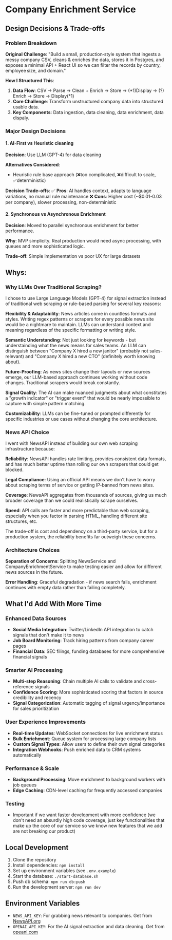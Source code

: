 # Company Enrichment Service

## Design Decisions & Trade-offs

### Problem Breakdown

**Original Challenge**: "Build a small, production‑style system that ingests a messy company CSV, cleans & enriches the data, stores it in Postgres, and exposes a minimal API + React UI so we can filter the records by country, employee size, and domain."

**How I Structured This**:

1. **Data Flow**: CSV -> Parse -> Clean + Enrich -> Store -> (*1)Display -> (?) Enrich -> Store -> Display(*1)
2. **Core Challenge**: Transform unstructured company data into structured usable data.
3. **Key Components**: Data ingestion, data cleaning, data enrichment, data dispaly.

### Major Design Decisions

#### 1. AI-First vs Heuristic cleaning

**Decision**: Use LLM (GPT-4) for data cleaning

**Alternatives Considered**:

- Heuristic rule base approach (❌too complicated, ❌difficult to scale, ✅deterministic)

**Decision Trade-offs**:
✅ **Pros**: AI handles context, adapts to language variations, no manual rule maintenance
❌ **Cons**: Higher cost (~$0.01-0.03 per company), slower processing, non-deterministic

#### 2. Synchronous vs Asynchronous Enrichment

**Decision**: Moved to parallel synchronous enrichment for better performance.

**Why**: MVP simplicity. Real production would need async processing, with queues and more sophisticated logic.

**Trade-off**: Simple implementation vs poor UX for large datasets

## Whys:

### Why LLMs Over Traditional Scraping?

I chose to use Large Language Models (GPT-4) for signal extraction instead of traditional web scraping or rule-based parsing for several key reasons:

**Flexibility & Adaptability**: News articles come in countless formats and styles. Writing regex patterns or scrapers for every possible news site would be a nightmare to maintain. LLMs can understand context and meaning regardless of the specific formatting or writing style.

**Semantic Understanding**: Not just looking for keywords - but understainding what the news means for sales teams. An LLM can distinguish between "Company X hired a new janitor" (probably not sales-relevant) and "Company X hired a new CTO" (definitely worth knowing about).

**Future-Proofing**: As news sites change their layouts or new sources emerge, our LLM-based approach continues working without code changes. Traditional scrapers would break constantly.

**Signal Quality**: The AI can make nuanced judgments about what constitutes a "growth indicator" or "trigger event" that would be nearly impossible to capture with simple pattern matching.

**Customizability**: LLMs can be fine-tuned or prompted differently for specific industries or use cases without changing the core architecture.

### News API Choice

I went with NewsAPI instead of building our own web scraping infrastructure because:

**Reliability**: NewsAPI handles rate limiting, provides consistent data formats, and has much better uptime than rolling our own scrapers that could get blocked.

**Legal Compliance**: Using an official API means we don't have to worry about scraping terms of service or getting IP-banned from news sites.

**Coverage**: NewsAPI aggregates from thousands of sources, giving us much broader coverage than we could realistically scrape ourselves.

**Speed**: API calls are faster and more predictable than web scraping, especially when you factor in parsing HTML, handling different site structures, etc.

The trade-off is cost and dependency on a third-party service, but for a production system, the reliability benefits far outweigh these concerns.

### Architecture Choices

**Separation of Concerns**: Splitting NewsService and CompanyEnrichmentService to make testing easier and allow for different news sources in the future.

**Error Handling**: Graceful degradation - if news search fails, enrichment continues with empty data rather than failing completely.

## What I'd Add With More Time

### Enhanced Data Sources

- **Social Media Integration**: Twitter/LinkedIn API integration to catch signals that don't make it to news
- **Job Board Monitoring**: Track hiring patterns from company career pages
- **Financial Data**: SEC filings, funding databases for more comprehensive financial signals

### Smarter AI Processing

- **Multi-step Reasoning**: Chain multiple AI calls to validate and cross-reference signals
- **Confidence Scoring**: More sophisticated scoring that factors in source credibility and recency
- **Signal Categorization**: Automatic tagging of signal urgency/importance for sales prioritization

### User Experience Improvements

- **Real-time Updates**: WebSocket connections for live enrichment status
- **Bulk Enrichment**: Queue system for processing large company lists
- **Custom Signal Types**: Allow users to define their own signal categories
- **Integration Webhooks**: Push enriched data to CRM systems automatically

### Performance & Scale

- **Background Processing**: Move enrichment to background workers with job queues
- **Edge Caching**: CDN-level caching for frequently accessed companies

### Testing

- Important if we want faster development with more confidence (we don't need an absurdly high code coverage, just key functionalities that make up the core of our service so we know new features that we add are not breaking our product)

## Local Development

1. Clone the repository
2. Install dependencies: `npm install`
3. Set up environment variables (see `.env.example`)
4. Start the database: `./start-database.sh`
5. Push db schema: `npm run db:push`
6. Run the development server: `npm run dev`

## Environment Variables

- `NEWS_API_KEY`: For grabbing news relevant to companies. Get from [NewsAPI.org](https://newsapi.org)
- `OPENAI_API_KEY`: For the AI signal extraction and data cleaning. Get from [opeani.com](https://openai.com)
